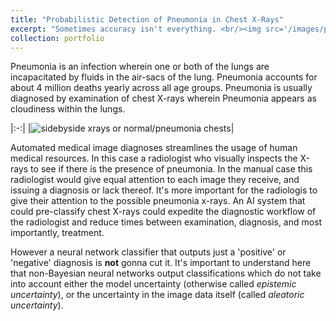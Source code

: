 ```yaml
---
title: "Probabilistic Detection of Pneumonia in Chest X-Rays"
excerpt: "Sometimes accuracy isn't everything. <br/><img src='/images/pneumonia_cxr_nn/pneumonia_project_cover.png'>"
collection: portfolio
---
```


Pneumonia is an infection wherein one or both of the lungs are incapacitated by fluids in the air-sacs of the lung. Pneumonia accounts for about 4 million deaths yearly across all age groups. Pneumonia is usually diagnosed by examination of chest X-rays wherein Pneumonia appears as cloudiness within the lungs.

|:-:|
|![sidebyside xrays or normal/pneumonia chests]('/images/pneumonia_cxr_nn/normal_pneumonia_cxr_sidebyside.png' "normal chest x-ray next to a chest x-ray exihiting pneumonia")|

Automated medical image diagnoses streamlines the usage of human medical resources. In this case a radiologist who visually inspects the X-rays to see if there is the presence of pneumonia. In the manual case this radiologist would give equal attention to each image they receive, and issuing a diagnosis or lack thereof. It's more important for the radiologis to give their attention to the possible pneumonia x-rays. An AI system that could pre-classify chest X-rays could expedite the diagnostic workflow of the radiologist and reduce times between examination, diagnosis, and most importantly, treatment. 

However a neural network classifier that outputs just a 'positive' or 'negative' diagnosis is **not** gonna cut it. It's important to understand here that non-Bayesian neural networks output classifications which do not take into account either the model uncertainty (otherwise called _epistemic uncertainty_), or the uncertainty in the image data itself (called _aleatoric uncertainty_).